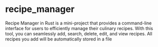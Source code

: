 # recipe_manager
Recipe Manager in Rust is a mini-project that provides a command-line interface for users to efficiently manage their culinary recipes. With this tool, you can seamlessly add, search, delete, edit, and view recipes. All recipes you add will be automatically stored in a file
